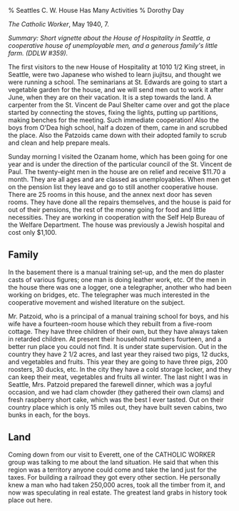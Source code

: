 % Seattles C. W. House Has Many Activities
% Dorothy Day

*The Catholic Worker*, May 1940, 7.

*Summary: Short vignette about the House of Hospitality in Seattle, a
cooperative house of unemployable men, and a generous family's little
farm. (DDLW \#359).*

The first visitors to the new House of Hospitality at 1010 1/2 King
street, in Seattle, were two Japanese who wished to learn jiujitsu, and
thought we were running a school. The seminarians at St. Edwards are
going to start a vegetable garden for the house, and we will send men
out to work it after June, when they are on their vacation. It is a step
towards the land. A carpenter from the St. Vincent de Paul Shelter came
over and got the place started by connecting the stoves, fixing the
lights, putting up partitions, making benches for the meeting. Such
immediate cooperation! Also the boys from O'Dea high school, half a
dozen of them, came in and scrubbed the place. Also the Patzoids came
down with their adopted family to scrub and clean and help prepare
meals.

Sunday morning I visited the Ozanam home, which has been going for one
year and is under the direction of the particular council of the St.
Vincent de Paul. The twenty-eight men in the house are on relief and
receive $11.70 a month. They are all ages and are classed as
unemployables. When men get on the pension list they leave and go to
still another cooperative house. There are 25 rooms in this house, and
the annex next door has seven rooms. They have done all the repairs
themselves, and the house is paid for out of their pensions, the rest of
the money going for food and little necessities. They are working in
cooperation with the Self Help Bureau of the Welfare Department. The
house was previously a Jewish hospital and cost only $1,100.

Family
------

In the basement there is a manual training set-up, and the men do
plaster casts of various figures; one man is doing leather work, etc. Of
the men in the house there was one a logger, one a telegrapher, another
who had been working on bridges, etc. The telegrapher was much
interested in the cooperative movement and wished literature on the
subject.

Mr. Patzoid, who is a principal of a manual training school for boys,
and his wife have a fourteen-room house which they rebuilt from a
five-room cottage. They have three children of their own, but they have
always taken in retarded children. At present their household numbers
fourteen, and a better run place you could not find. It is under state
supervision. Out in the country they have 2 1/2 acres, and last year
they raised two pigs, 12 ducks, and vegetables and fruits. This year
they are going to have three pigs, 200 roosters, 30 ducks, etc. In the
city they have a cold storage locker, and they can keep their meat,
vegetables and fruits all winter. The last night I was in Seattle, Mrs.
Patzoid prepared the farewell dinner, which was a joyful occasion, and
we had clam chowder (they gathered their own clams) and fresh raspberry
short cake, which was the best I ever tasted. Out on their country place
which is only 15 miles out, they have built seven cabins, two bunks in
each, for the boys.

Land
----

Coming down from our visit to Everett, one of the CATHOLIC WORKER group
was talking to me about the land situation. He said that when this
region was a territory anyone could come and take the land just for the
taxes. For building a railroad they got every other section. He
personally knew a man who had taken 250,000 acres, took all the timber
from it, and now was speculating in real estate. The greatest land grabs
in history took place out here.
